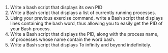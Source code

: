 1. Write a bash script that displays its own PID
2. Write a Bash script that displays a list of currently running processes.
3. Using your previous exercise command, write a Bash script that displays lines containing the bash word, thus allowing you to easily get the PID of your Bash process.
4. Write a Bash script that displays the PID, along with the process name, of processes whose name contain the word bash.
5. Write a Bash script that displays To infinity and beyond indefinitely.
